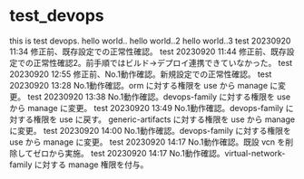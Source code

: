 # test_devops
this is test devops.
hello world..
hello world..2
hello world..3
test 20230920 11:34 修正前、既存設定での正常性確認。
test 20230920 11:44 修正前、既存設定での正常性確認2。前手順ではビルド→デプロイ連携できていなかった。
test 20230920 12:55 修正前、No.1動作確認。新規設定での正常性確認。
test 20230920 13:28 No.1動作確認。orm に対する権限を use から manage に変更。
test 20230920 13:38 No.1動作確認。devops-family に対する権限を use から manage に変更。
test 20230920 13:49 No.1動作確認。devops-family に対する権限を use に戻す。 generic-artifacts に対する権限を use から manage に変更。
test 20230920 14:00 No.1動作確認。devops-family に対する権限を use から manage に変更。
test 20230920 14:17 No.1動作確認。既設 vcn を削除してゼロから実施。
test 20230920 14:17 No.1動作確認。virtual-network-family に対する manage 権限を付与。
